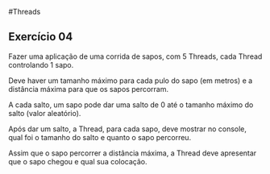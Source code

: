 #Threads

## Exercício 04

Fazer uma aplicação de uma corrida de sapos, com 5 Threads, cada Thread controlando 1 sapo.

Deve haver um tamanho máximo para cada pulo do sapo (em metros) e a distância máxima para que os sapos percorram.

A cada salto, um sapo pode dar uma salto de 0 até o tamanho máximo do salto (valor aleatório).

Após dar um salto, a Thread, para cada sapo, deve mostrar no console, qual foi o tamanho do salto e quanto o sapo percorreu.

Assim que o sapo percorrer a distância máxima, a Thread deve apresentar que o sapo chegou e qual sua colocação.
